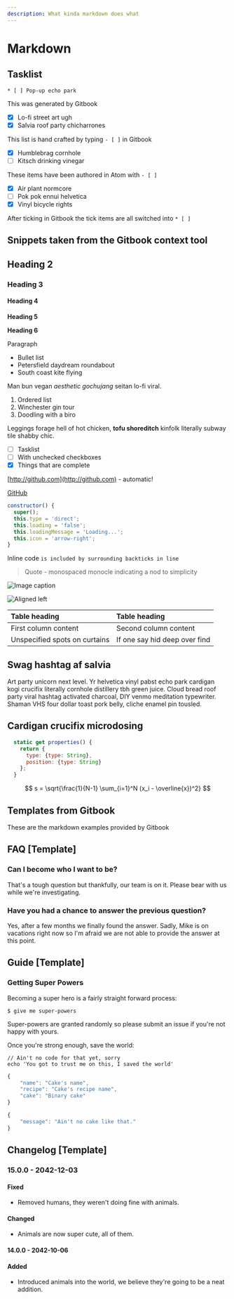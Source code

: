 ```yaml
---
description: What kinda markdown does what
---
```


# Markdown

## Tasklist

`* [ ] Pop-up echo park`

This was generated by Gitbook

* [x] Lo-fi street art ugh
* [x] Salvia roof party chicharrones

This list is hand crafted by typing `- [ ]` in Gitbook

* [x] Humblebrag cornhole
* [ ] Kitsch drinking vinegar

These items have been authored in Atom with `- [ ]`

* [x] Air plant normcore
* [ ] Pok pok ennui helvetica
* [x] Vinyl bicycle rights

After ticking in Gitbook the tick items are all switched into `* [ ]`

## Snippets taken from the Gitbook context tool

## Heading 2

### Heading 3

#### Heading 4

**Heading 5**

**Heading 6**

Paragraph

* Bullet list
* Petersfield daydream roundabout
* South coast kite flying

Man bun vegan _aesthetic gochujang_ seitan lo-fi viral.

1. Ordered list
2. Winchester gin tour
3. Doodling with a biro

Leggings forage hell of hot chicken, **tofu shoreditch** kinfolk literally subway tile shabby chic.

* [ ] Tasklist
* [ ] With unchecked checkboxes
* [x] Things that are complete

[http://github.com](http://github.com) - automatic!

[GitHub](http://github.com)

```javascript
constructor() {
  super();
  this.type = 'direct';
  this.loading = 'false';
  this.loadingMessage = 'Loading...';
  this.icon = 'arrow-right';
}
```

Inline code `is included by surrounding backticks in line`

> Quote - monospaced monocle indicating a nod to simplicity

![Image caption](https://andijcdn.sirv.com/nds/testcard-16x9.png?w=320)

![Aligned left](https://andijcdn.sirv.com/nds/testcard-16x9.png?w=320)

| Table heading | Table heading |
| :--- | :--- |
| First column content | Second column content |
| Unspecified spots on curtains | If one say hid deep over find |


## Swag hashtag af salvia

Art party unicorn next level. Yr helvetica vinyl pabst echo park cardigan kogi crucifix literally cornhole distillery tbh green juice. Cloud bread roof party viral hashtag activated charcoal, DIY venmo meditation typewriter. Shaman VHS four dollar toast pork belly, cliche enamel pin tousled.

## Cardigan crucifix microdosing

```javascript
  static get properties() {
    return {
      type: {type: String},
      position: {type: String}
    };
  }
```

$$
s = \sqrt{\frac{1}{N-1} \sum_{i=1}^N (x_i - \overline{x})^2}
$$

## Templates from Gitbook

These are the markdown examples provided by Gitbook

## FAQ [Template]

### Can I become who I want to be?

That's a tough question but thankfully, our team is on it. Please bear with us while we're investigating.

### Have you had a chance to answer the previous question?

Yes, after a few months we finally found the answer. Sadly, Mike is on vacations right now so I'm afraid we are not able to provide the answer at this point.

## Guide [Template]

### Getting Super Powers

Becoming a super hero is a fairly straight forward process:

```text
$ give me super-powers
```

Super-powers are granted randomly so please submit an issue if you're not happy with yours.

Once you're strong enough, save the world:

```text
// Ain't no code for that yet, sorry
echo 'You got to trust me on this, I saved the world'
```

```javascript
{
    "name": "Cake's name",
    "recipe": "Cake's recipe name",
    "cake": "Binary cake"
}
```

```javascript
{
    "message": "Ain't no cake like that."
}
```

## Changelog [Template]

### 15.0.0 - 2042-12-03

#### Fixed

* Removed humans, they weren't doing fine with animals.

#### Changed

* Animals are now super cute, all of them.

#### 14.0.0 - 2042-10-06

#### Added

* Introduced animals into the world, we believe they're going to be a neat addition.

